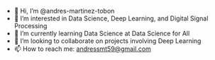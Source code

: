 - 👋 Hi, I’m @andres-martinez-tobon
- 👀 I’m interested in Data Science, Deep Learning, and Digital Signal Processing
- 🌱 I’m currently learning Data Science at Data Science for All 
- 💞️ I’m looking to collaborate on projects involving Deep Learning 
- 📫 How to reach me: andressmt59@gmail.com 

<!---
andres-martinez-tobon/andres-martinez-tobon is a ✨ special ✨ repository because its `README.md` (this file) appears on your GitHub profile.
You can click the Preview link to take a look at your changes.
--->
